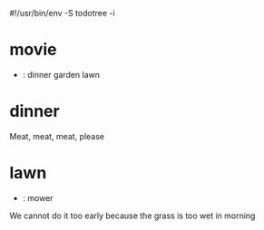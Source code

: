 #!/usr/bin/env -S todotree -i

# movie
- : dinner garden lawn

# dinner

Meat, meat, meat, please

# lawn
- : mower

We cannot do it too early because the grass is too wet in morning

